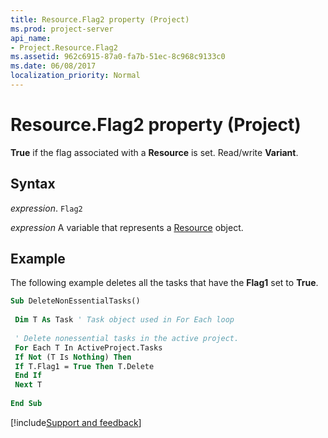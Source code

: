 ```yaml
---
title: Resource.Flag2 property (Project)
ms.prod: project-server
api_name:
- Project.Resource.Flag2
ms.assetid: 962c6915-87a0-fa7b-51ec-8c968c9133c0
ms.date: 06/08/2017
localization_priority: Normal
---
```



# Resource.Flag2 property (Project)

 **True** if the flag associated with a **Resource** is set. Read/write **Variant**.


## Syntax

_expression_. `Flag2`

_expression_ A variable that represents a [Resource](./Project.Resource.md) object.


## Example

The following example deletes all the tasks that have the  **Flag1** set to **True**.


```vb
Sub DeleteNonEssentialTasks() 
 
 Dim T As Task ' Task object used in For Each loop 
 
 ' Delete nonessential tasks in the active project. 
 For Each T In ActiveProject.Tasks 
 If Not (T Is Nothing) Then 
 If T.Flag1 = True Then T.Delete 
 End If 
 Next T 
 
End Sub
```

[!include[Support and feedback](~/includes/feedback-boilerplate.md)]